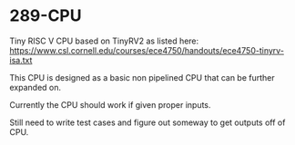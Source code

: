 # 289-CPU
 Tiny RISC V CPU based on TinyRV2 as listed here: https://www.csl.cornell.edu/courses/ece4750/handouts/ece4750-tinyrv-isa.txt 
 
 This CPU is designed as a basic non pipelined CPU that can be further expanded on.
 
 Currently the CPU should work if given proper inputs.
 
 Still need to write test cases and figure out someway to get outputs off of CPU.
